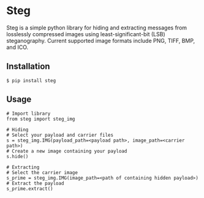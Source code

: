 # Steg

Steg is a simple python library for hiding and extracting messages from losslessly compressed images using least-significant-bit (LSB) steganography. Current supported image formats include PNG, TIFF, BMP, and ICO.

## Installation
```
$ pip install steg
```

## Usage
```
# Import library
from steg import steg_img

# Hiding
# Select your payload and carrier files
s = steg_img.IMG(payload_path=<payload path>, image_path=<carrier path>)
# Create a new image containing your payload
s.hide()

# Extracting
# Select the carrier image
s_prime = steg_img.IMG(image_path=<path of containing hidden payload>)
# Extract the payload
s_prime.extract()
```
